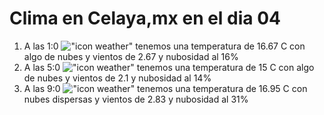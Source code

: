 # Clima en Celaya,mx en el dia 04

1. A las 1:0 !["icon weather"](http://openweathermap.org/img/w/02n.png) tenemos una temperatura de 16.67 C con algo de nubes y  vientos de 2.67 y nubosidad al 16%
1. A las 5:0 !["icon weather"](http://openweathermap.org/img/w/02n.png) tenemos una temperatura de 15 C con algo de nubes y  vientos de 2.1 y nubosidad al 14%
1. A las 9:0 !["icon weather"](http://openweathermap.org/img/w/03d.png) tenemos una temperatura de 16.95 C con nubes dispersas y  vientos de 2.83 y nubosidad al 31%

